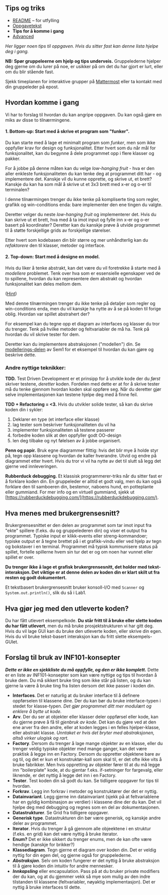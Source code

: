 ## Tips og triks

* [README](README.md) – for utfylling
* [Oppgavetekst](SEM-2.md)
* **Tips for å komme i gang**
* [Advanced](Advanced.md)


*Her ligger noen tips til oppgaven. Hvis du sitter fast kan denne lista hjelpe deg i gang.*

**NB: Spør gruppeleerne om hjelp og tips underveis.** Gruppelederne hjelper deg gjerne om du lurer på noe, er usikker på om det du har gjort er lurt, eller om du blir stående fast. 

Sjekk timeplanen for interaktive grupper på [Mattermost](https://mattermost.ii.uib.no/inf101v20/) eller ta kontakt med din gruppeleder på epost.  

## Hvordan komme i gang
Vi har to forslag til hvordan du kan angripe oppgaven. Du kan også gjøre en miks av disse to tilnærmingene.

#### 1. Bottom-up: Start med å skrive et program som "funker". 
Du kan starte med å lage et minimalt program som *funker*, men som ikke oppfyller krav for design og funksjonalitet. Etter hvert som du når mål for funksjonalitet, kan du begynne å dele programmet opp i flere klasser og pakker. 

For å jobbe på denne måten kan du velge *low-hanging fruit* - hva er den aller enkleste funksjonaliteten du kan tenke deg at programmet ditt har - og implementere det. Kanskje vil du kunne opprette, og skrive ut, et brett? Kanskje du kan ha som mål å skrive ut et 3x3 brett med x-er og o-er til terminalen? 

I denne tilnærmingen trenger du ikke tenke på kompliserte ting som regler, grafikk og win-conditions enda: bare implementer den ene tingen du valgte. 

Deretter velger du neste *low-hanging fruit* og implementerer det. Hvis du kan skrive ut et brett, hva med å ta imot input og fylle inn x-er og o-er basert på koordinater? Deretter kan du kanskje prøve å utvide programmet til å støtte forskjellige grids av forskjellige størelser.

Etter hvert som kodebasen din blir større og mer unhåndterlig kan du *refaktorere* den til klasser, metoder og interface. 

#### 2. Top-down: Start med å designe en model.
Hvis du liker å tenke abstrakt, kan det være du vil foretrekke å starte med å *modellere* problemet. Tenk over hva som er essensielle egenskaper ved de to spillene, hvordan du kan representere dem abstrakt og hvordan funksjonalitet kan deles mellom dem. 

([Hint](https://en.wikipedia.org/wiki/M,n,k-game))

Med denne tilnærmingen trenger du ikke tenke på detaljer som regler og win-conditions enda, men du vil kanskje ha nytte av å se på koden til forige oblig. Hvordan var spillet abstrahert der? 

For eksempel kan du tegne opp et diagram av interfaces og klasser du tror du trenger. Tenk på hvilke metoder og feltvariabler de må ha. Tenk på hvordan du vil skrive tester for dem. 

Deretter kan du implementere abstraksjonen ("modellen") din. Se [modellerings-delen](https://retting.ii.uib.no/inf101.v20.oppgaver/inf101.v20.sem1/-/blob/master/information/rogue.md) av Sem1 for et eksempel til hvordan du kan gjøre og beskrive dette. 

### Andre nyttige teknikker: 

**TDD.** Test Driven Development er et prinsipp for å utvikle kode der du *først* skriver testene, *deretter* koden. Fordelen med dette er at for å skrive tester må du tenke gjennom hvordan koden skal oppføre seg. Når du deretter gjør selve implementasjonen kan testene hjelpe deg med å finne feil.

**TDD + Refactoring = <3.** Hvis du utvikler solide tester, så kan du skrive koden din i sykler: 

1. Deklarer en type (et interface eller klasse)
2. lag tester som beskriver funksjonaliteten du vil ha
3. implementer funksjonaliteten så testene passerer
4. forbedre koden slik at den oppfyller godt OO-design
5. len deg tilbake og nyt følelsen av å jobbe organisert. 

**Penn og papir.** Bruk egne diagrammer flittig: hvis det blir mye å holde styr på, tegn opp klassene og hvordan de kaller hverandre. Utvid og endre på diagrammet etter hvert. Hvis du tror vi vil ha nytte av det til slutt så legg det gjerne ved innleveringen. 

**Rubberduck debugging.** Et klassisk programmerer-triks når du sitter fast er å forklare koden din. En gruppeleder er alltid et godt valg, men du kan også forklare den til samboeren din, bestemor, naboens hund, en potteplante eller gummiand. For mer info og en virtuell gummiand, sjekk ut [https://rubberduckdebugging.com/](https://rubberduckdebugging.com/). 

## Hva menes med brukergrensesnitt? 
Brukergrensesnittet er den delen av programmet som tar imot input fra "ekte" spillere (f.eks. du og gruppelederen din) og viser et output fra programmet. Typiske input er klikk-events eller streng-kommandoer; typiske output er å tegne brettet på i et grafikk-vindu eller ved hjelp av tegn og bokstaver i en terminal. Programmet må typisk kommunisere status på spillet, fortelle spillerne hvem sin tur det er og om noen har vunnet eller spillet er over. 

**Du trenger ikke å lage et grafisk brukergrensesnitt, det holder med tekst-interaksjon. Det viktige er at denne delen av koden din er klart skilt ut fra resten og godt dokumentert.**

Et tekstbasert brukergrensesnitt bruker konsoll-I/O med `Scanner` og `System.out.println()`, slik du så i Lab1. 

## Hva gjør jeg med den utleverte koden? 
Du har fått utlevert eksempelkode. **Du står fritt til å bruke eller slette koden du har fått utlevert**, men du må bruke prosjektstrukturen vi har gitt deg. Hvis du vil lage GUI kan du bruke den utleverte koden, eller skrive din egen. Hvis du vil bruke tekst-basert interaksjon kan du fritt slette eksempels-GUIet. 

## Forslag til bruk av INF101-konsepter
***Dette er ikke en sjekkliste du må oppfylle, og den er ikke komplett.*** Dette er en liste av INF101-konsepter som kan være nyttige og tips til hvordan å bruke dem. Du må sikkert bruke ting som ikke står på listen, og du kan gjerne la være å bruke ting fra listen dersom det ikke passer i koden din. 

* **Interfaces**. Det er naturlig at du bruker interface til å definere oppførselen til klassene dine. Der du kan bør du bruke interface-typen i stedet for klasse-typen. *Det gjør programmet ditt mer modulært og enklere å bytte ut kode.*
* **Arv**. Der du ser at objekter eller klasser deler oppførsel eller kode, kan du gjerne prøve å få til *gjenbruk av kode*. Det kan du gjøre ved at den ene arver fra den andre, eller at koden legges i en felles hjelper-klasse, eller abstrakt klasse. *Unntaket er hvis det bryter med abstraksjonen, altså virker ulogisk og rart.* 
* **Factory**. Dersom du trenger å lage mange objekter av en klasse, eller du trenger veldig typiske objekter med mange ganger, kan det være praktisk å legge inn en Factory. Dersom du oppretter objektene bare av og til, og det er kun et konstruktør-kall som skal til, er det ofte ikke vits å bruke fabrikker. Men hvis oppretting av objekter fører til at du må legge inn "boilerplate" kode, at du gjentar f.eks. if-setninger for fargevalg, eller liknende, er det nyttig å legge det inn i en Factory. 
* **Tester**. Test koden din så godt du kan. Se tidligere oppgaver for tips til hvordan. 
* **Forkrav**. Legg inn forkrav i metoder og konstruktører der det er nyttig. 
* **Datainvariant**. Legg gjerne inn datainvariant (sjekk på at feltvariablene har en gyldig kombinasjon av verdier) i klassene dine der du kan. Det vil hjelpe deg med debugging og regnes som en del av dokumentasjonen. 
* **Datastrukturer**. Se Grid fra tidligere oppgaver. 
* **Generisk type**. Datastrukturen din bør være generisk, og kanskje andre deler av programmet. 
* **Iterator**. Hvis du trenger å gå gjennom alle objeektene i en struktur (f.eks. en grid) kan det være nyttig å bruke iterator. 
* **Enum?** Det er ikke sikkert du trenger enums, men de kan ofte være hendige (kanskje for brikker?)
* **Klassediagram**. Tegn gjerne et diagram over koden din. Det er veldig nyttig for din egen del, og gjerne også for gruppelederne. 
* ***Abstraksjon***. Selv om koden fungerer er det nyttig å bruke abstraksjon til å gjøre koden din intuitiv for andre mennesker. 
* ***Innkapsling*** eller encapsulation. Pass på at du bruker private modifiers der du kan, og at du gjemmer vekk så mye som mulig av den indre tilstanden til klassene (feltvariabler, nøyaktig implementasjon). Det er nyttig å bruke interfaces til dette. 
